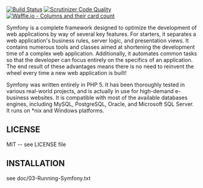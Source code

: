 [![Build Status](https://circleci.com/gh/jonphipps/Metadata-Registry/tree/stage.svg?style=shield&circle-token=d34aa938838a61715091521dc01e5b32c4b11d91)](https://circleci.com/gh/jonphipps/Metadata-Registry)
[![Scrutinizer Code Quality](https://scrutinizer-ci.com/g/jonphipps/Metadata-Registry/badges/quality-score.png?b=stage)](https://scrutinizer-ci.com/g/jonphipps/Metadata-Registry/?branch=stage)
[![Waffle.io - Columns and their card count](https://badge.waffle.io/jonphipps/Metadata-Registry.svg?columns=all)](https://waffle.io/jonphipps/Metadata-Registry)

Symfony is a complete framework designed to optimize the development of web applications by way of several key features.
For starters, it separates a web application's business rules, server logic, and presentation views.
It contains numerous tools and classes aimed at shortening the development time of a complex web application.
Additionally, it automates common tasks so that the developer can focus entirely on the specifics of an application.
The end result of these advantages means there is no need to reinvent the wheel every time a new web application is built!

Symfony was written entirely in PHP 5.
It has been thoroughly tested in various real-world projects, and is actually in use for high-demand e-business websites.
It is compatible with most of the available databases engines, including MySQL, PostgreSQL, Oracle, and Microsoft SQL Server.
It runs on *nix and Windows platforms.

LICENSE
-------

MIT -- see LICENSE file

INSTALLATION
------------

see doc/03-Running-Symfony.txt
